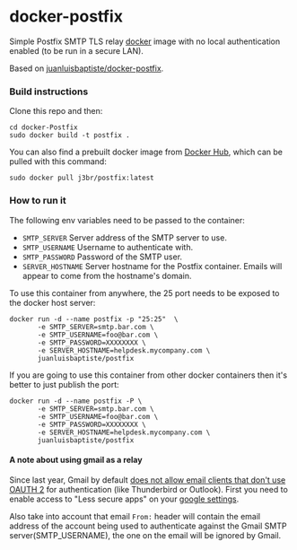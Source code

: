 # docker-postfix
Simple Postfix SMTP TLS relay [docker](http://www.docker.com) image with no local authentication enabled (to be run in a secure LAN). 

Based on [juanluisbaptiste/docker-postfix](https://github.com/juanluisbaptiste/docker-postfix).

### Build instructions

Clone this repo and then:

    cd docker-Postfix
    sudo docker build -t postfix .

You can also find a prebuilt docker image from [Docker Hub](https://hub.docker.com/r/j3br/docker-postfix/), which can be pulled with this command:

    sudo docker pull j3br/postfix:latest

### How to run it

The following env variables need to be passed to the container:

* `SMTP_SERVER` Server address of the SMTP server to use.
* `SMTP_USERNAME` Username to authenticate with.
* `SMTP_PASSWORD` Password of the SMTP user.
* `SERVER_HOSTNAME` Server hostname for the Postfix container. Emails will appear to come from the hostname's domain.

To use this container from anywhere, the 25 port needs to be exposed to the docker host server:

    docker run -d --name postfix -p "25:25"  \ 
           -e SMTP_SERVER=smtp.bar.com \
           -e SMTP_USERNAME=foo@bar.com \
           -e SMTP_PASSWORD=XXXXXXXX \
           -e SERVER_HOSTNAME=helpdesk.mycompany.com \
           juanluisbaptiste/postfix
    
If you are going to use this container from other docker containers then it's better to just publish the port:

    docker run -d --name postfix -P \
           -e SMTP_SERVER=smtp.bar.com \
           -e SMTP_USERNAME=foo@bar.com \
           -e SMTP_PASSWORD=XXXXXXXX \
           -e SERVER_HOSTNAME=helpdesk.mycompany.com \           
           juanluisbaptiste/postfix
    
    
#### A note about using gmail as a relay

Since last year, Gmail by default [does not allow email clients that don't use OAUTH 2](http://googleonlinesecurity.blogspot.co.uk/2014/04/new-security-measures-will-affect-older.html) 
for authentication (like Thunderbird or Outlook). First you need to enable access to "Less secure apps" on your 
[google settings](https://www.google.com/settings/security/lesssecureapps). 

Also take into account that email `From:` header will contain the email address of the account being used to 
authenticate against the Gmail SMTP server(SMTP_USERNAME), the one on the email will be ignored by Gmail.
